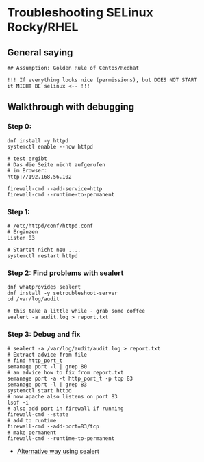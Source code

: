 # Troubleshooting SELinux Rocky/RHEL 

## General saying 

```
## Assumption: Golden Rule of Centos/Redhat 

!!! If everything looks nice (permissions), but DOES NOT START 
it MIGHT BE selinux <-- !!! 
```
## Walkthrough with debugging 

### Step 0:

```
dnf install -y httpd
systemctl enable --now httpd

# test ergibt
# Das die Seite nicht aufgerufen
# im Browser:
http://192.168.56.102

firewall-cmd --add-service=http
firewall-cmd --runtime-to-permanent 
```


### Step 1:

```
# /etc/httpd/conf/httpd.conf
# Ergänzen 
Listen 83 

# Startet nicht neu ....
systemctl restart httpd

```


### Step 2: Find problems with sealert 

```
dnf whatprovides sealert 
dnf install -y setroubleshoot-server 
cd /var/log/audit

# this take a little while - grab some coffee 
sealert -a audit.log > report.txt
```

### Step 3: Debug and fix 

```
# sealert -a /var/log/audit/audit.log > report.txt
# Extract advice from file 
# find http_port_t
semanage port -l | grep 80
# an advice how to fix from report.txt
semanage port -a -t http_port_t -p tcp 83
semanage port -l | grep 83
systemctl start httpd
# now apache also listens on port 83
lsof -i
# also add port in firewall if running
firewall-cmd --state
# add to runtime 
firewall-cmd --add-port=83/tcp
# make permanent 
firewall-cmd --runtime-to-permanent 
```

  * [Alternative way using sealert](selinux-sealert.md) 

